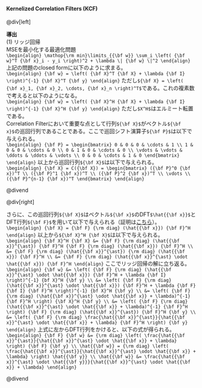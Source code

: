 #### Kernelized Correlation Filters (KCF)

@div[left]

__導出__<br>
(1) リッジ回帰<br>
MSEを最小化する最適化問題<br>
`\begin{align} \mathop{\rm min}\limits_{{\bf w}} \sum_i \left( {\bf w}^T {\bf x}_i - y_i \right)^2 + \lambda \| {\bf w} \|^2 \end{align}`
上記の問題のclosed formに以下のように求まる。<br>
`\begin{align} {\bf w} = \left( {\bf X}^T {\bf X} + \lambda {\bf I} \right)^{-1} {\bf X}^T {\bf y} \end{align}`
ただし`${\bf X} = \left( {\bf x}_1, {\bf x}_2, \cdots, {\bf x}_n \right)^T$`である。これの複素数で考えると以下のようになる。<br>
`\begin{align} {\bf w} = \left( {\bf X}^H {\bf X} + \lambda {\bf I} \right)^{-1} {\bf X}^H {\bf y} \end{align}`
ただし`$X^H$`はエルミート転置である。<br>
Correlation Filterにおいて重要な点として行列`${\bf X}$`がベクトル`${\bf x}$`の巡回行列であることである。ここで巡回シフト演算子`${\bf P}$`は以下で与えられる。<br>
`\begin{align} {\bf P} = \begin{bmatrix} 0 & 0 & 0 & \cdots & 1 \\ 1 & 0 & 0 & \cdots & 0 \\ 0 & 1 & 0 & \cdots & 0 \\ \vdots & \vdots & \ddots & \ddots & \vdots \\ 0 & 0 & \cdots & 1 & 0 \end{bmatrix} \end{align}`
以上から巡回行列`${\bf X}$`は以下で与えられる。<br>
`\begin{align} {\bf X} = C({\bf X}) = \begin{bmatrix} ({\bf P}^0 {\bf x})^T \\ ({\bf P}^1 {\bf x})^T \\ ({\bf P}^2 {\bf x})^T \\ \vdots \\ ({\bf P}^{n-1} {\bf x})^T \end{bmatrix} \end{align}`

@divend

@div[right]

さらに、この巡回行列`${\bf X}$`はベクトル`${\bf x}$`のDFT`$\hat{{\bf x}}$`とDFT行列`${\bf F}$`を用いて以下で与えられる（証明は[こちら](http://takahiro-itazuri.hatenadiary.jp/entry/2018/03/11/162122)）。<br>
`\begin{align} {\bf X} = {\bf F} {\rm diag} (\hat{{\bf x}}) {\bf F}^H \end{align}`
以上から`${\bf X}^H {\bf X}$`は以下で与えられる。<br>
`\begin{align} {\bf X}^H {\bf X} &= {\bf F} {\rm diag} (\hat{{\bf x}}^{\ast}) {\bf F}^H {\bf F} {\rm diag} (\hat{{\bf x}}) {\bf F}^H \\  &= {\bf F} {\rm diag} (\hat{{\bf x}}^{\ast}) {\rm diag} (\hat{{\bf x}}) {\bf F}^H \\ &= {\bf F} {\rm diag} (\hat{{\bf x}}^{\ast} \odot \hat{{\bf x}}) {\bf F}^H \end{align}`
ここでリッジ回帰の解に立ち返る。<br>
`\begin{align} {\bf w} &= \left( {\bf F} {\rm diag} (\hat{{\bf x}}^{\ast} \odot \hat{{\bf x}}) {\bf F}^H + \lambda {\bf I} \right)^{-1} {bf X}^H {\bf y} \\ &= \left( {\bf F} {\rm diag} (\hat{{\bf x}}^{\ast} \odot \hat{{\bf x}}) {\bf F}^H + \lambda {\bf F} {\bf I} {\bf F}^H \right)^{-1} {bf X}^H {\bf y} \\ &= \left( {\bf F} {\rm diag} (\hat{{\bf x}}^{\ast} \odot \hat{{\bf x}} + \lambda)^{-1} {\bf F}^H \right) {\bf X}^H {\bf y} \\ &= \left( {\bf F} {\rm diag} (\hat{{\bf x}}^{\ast} \odot \hat{{\bf x}} + \lambda)^{-1} {\bf F}^H \right) {\bf F} {\rm diag} (\hat{{\bf x}}^{\ast}) {\bf F}^H {\bf y} \\ &= \left( {\bf F} {\rm diag} \frac{\hat{{\bf x}}^{\ast}}{\hat{{\bf x}}^{\ast} \odot \hat{{\bf x}} + \lambda} {\bf F}^H \right) {\bf y} \end{align}`
上式に左からDFT行列をかけると、以下の式が得られる。<br>
`\begin{align} {\bf F} {\bf w} &= {\rm diag} \left( \frac{\hat{{\bf x}}^{\ast}}{\hat{{\bf x}}^{\ast} \odot \hat{{\bf x}} + \lambda} \right) {\bf F} {\bf y} \\ \hat{{\bf w}} = {\rm diag} \left( \frac{\hat{{\bf x}}^{\ast}}{\hat{{\bf x}}^{\ast} \odot \hat{{\bf x}} + \lambda} \right) \hat{{\bf y}} \\ \hat{{\bf w}} &= \frac{\hat{{\bf x}}^{\ast} \odot \hat{{\bf y}}}{\hat{{\bf x}}^{\ast} \odot \hat{{\bf x}} + \lambda} \end{align}`

@divend